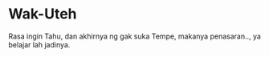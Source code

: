 # Wak-Uteh
Rasa ingin Tahu, dan akhirnya ng gak suka Tempe,
makanya penasaran..,
ya belajar lah jadinya.
